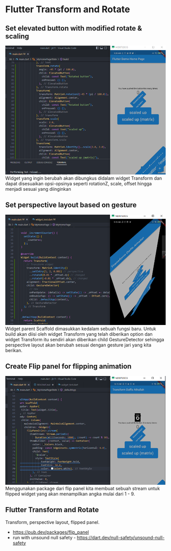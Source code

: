 # Flutter Transform and Rotate

## Set elevated button with modified rotate & scaling
<img src="/sss/1.png" title="Screenshot 1"/>
Widget yang ingin berubah akan dibungkus didalam widget Transform dan dapat disesuaikan opsi-opsinya seperti rotationZ, scale, offset hingga menjadi sesuai yang diinginkan

## Set perspective layout based on gesture
<img src="/sss/2.png" title="Screenshot 2"/>
Widget parent Scaffold dimasukkan kedalam sebuah fungsi baru. Untuk build akan diisi oleh widget Transform yang telah diberikan option dan widget Transform itu sendiri akan diberikan child GestureDetector sehingga perspective layout akan berubah sesuai dengan gesture jari yang kita berikan.

## Create Flip panel for flipping animation
<img src="/sss/3.png" title="Screenshot 3"/>
Menggunakan package dari flip panel kita membuat sebuah stream untuk flipped widget yang akan menampilkan angka mulai dari 1 - 9.

## Flutter Transform and Rotate

Transform, perspective layout, flipped panel.

- https://pub.dev/packages/flip_panel
- run with unsound null safety - https://dart.dev/null-safety/unsound-null-safety